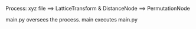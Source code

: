 Process: xyz file ==> LatticeTransform & DistanceNode ==> PermutationNode

main.py oversees the process.
main executes main.py

